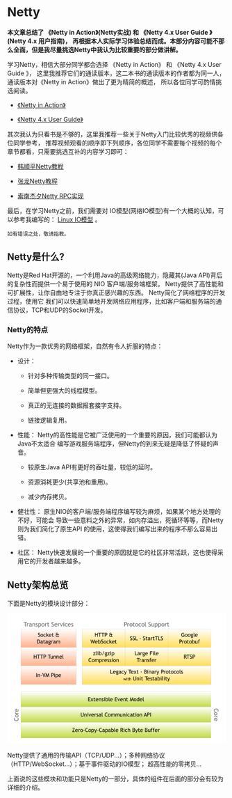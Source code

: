 # Netty

**本文章总结了 《Netty in Action》(Netty实战) 和 《Netty 4.x User Guide 》(Netty 4.x 用户指南)，
再根据本人实际学习体验总结而成。本部分内容可能不那么全面，但是我尽量挑选Netty中我认为比较重要的部分做讲解。**

学习Netty，相信大部分同学都会选择 《Netty in Action》 和  《Netty 4.x User Guide 》，
这里我推荐它们的通读版本，这二本书的通读版本的作者都为同一人，通读版本对《Netty in Action》做出了更为精简的概述，
所以各位同学可酌情挑选阅读。

- [《Netty in Action》](https://waylau.com/essential-netty-in-action/index.html)

- [《Netty 4.x User Guide》](https://waylau.gitbooks.io/netty-4-user-guide/content)

其次我认为只看书是不够的，这里我推荐一些关于Netty入门比较优秀的视频供各位同学参考，
推荐视频观看的顺序即下列顺序，各位同学不需要每个视频的每个章节都看，只需要挑选互补的内容学习即可：

- [韩顺平Netty教程](https://www.bilibili.com/video/BV1DJ411m7NR)

- [张龙Netty教程](https://www.bilibili.com/video/BV1cb411F7En)

- [索南杰夕Netty RPC实现](https://www.bilibili.com/video/BV1Rb411h7jZ)


最后，在学习Netty之前，我们需要对 IO模型(网络IO模型)有一个大概的认知，可以参考我编写的：
[Linux IO模型](../java/Linux_IO模型.md) 。


````text
如有错误之处，敬请指教。
````


## Netty是什么?

Netty是Red Hat开源的，一个利用Java的高级网络能力，隐藏其(Java API)背后的复杂性而提供一个易于使用的 NIO 客户端/服务端框架。
Netty提供了高性能和可扩展性，让你自由地专注于你真正感兴趣的东西。 Netty简化了网络程序的开发过程，使用它
我们可以快速简单地开发网络应用程序，比如客户端和服务端的通信协议，TCP和UDP的Socket开发。


### Netty的特点
Netty作为一款优秀的网络框架，自然有令人折服的特点：

- 设计：
  
  - 针对多种传输类型的同一接口。
  
  - 简单但更强大的线程模型。
  
  - 真正的无连接的数据报套接字支持。
  
  - 链接逻辑复用。
  
- 性能： Netty的高性能是它被广泛使用的一个重要的原因，我们可能都认为Java不太适合
编写游戏服务端程序，但Netty的到来无疑是降低了怀疑的声音。

  - 较原生Java API有更好的吞吐量，较低的延时。
  
  - 资源消耗更少(共享池和重用)。
  
  - 减少内存拷贝。
  
- 健壮性： 原生NIO的客户端/服务端程序编写较为麻烦，如果某个地方处理的不好，可能会
  导致一些意料之外的异常，如内存溢出，死循环等等，而Netty则为我们简化了原生API
  的使用，这使得我们编写出来的程序不那么容易出错。
  
- 社区： Netty快速发展的一个重要的原因就是它的社区非常活跃，这也使得采用它的开发者越来越多。


## Netty架构总览
下面是Netty的模块设计部分：

![Netty架构总览](../../media/pictures/netty/Netty架构总览.png)

Netty提供了通用的传输API（TCP/UDP...）；多种网络协议（HTTP/WebSocket...）；基于事件驱动的IO模型；
超高性能的零拷贝...

上面说的这些模块和功能只是Netty的一部分，具体的组件在后面的部分会有较为详细的介绍。